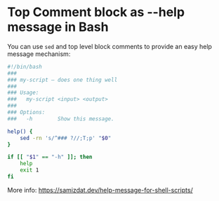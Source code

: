 # Top Comment block as --help message in Bash

You can use `sed` and top level block comments to provide an easy help message mechanism:

```bash
#!/bin/bash
###
### my-script — does one thing well
###
### Usage:
###   my-script <input> <output>
###
### Options:
###   -h        Show this message.

help() {
    sed -rn 's/^### ?//;T;p' "$0"
}

if [[ "$1" == "-h" ]]; then
    help
    exit 1
fi
```

More info: https://samizdat.dev/help-message-for-shell-scripts/